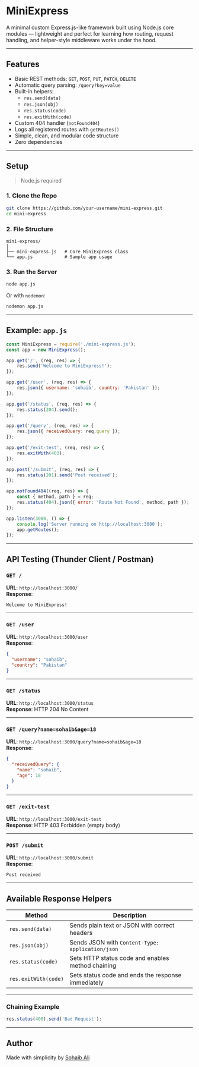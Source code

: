 # MiniExpress

A minimal custom Express.js-like framework built using Node.js core modules — lightweight and perfect for learning how routing, request handling, and helper-style middleware works under the hood.

---

## Features

- Basic REST methods: `GET`, `POST`, `PUT`, `PATCH`, `DELETE`
- Automatic query parsing: `/query?key=value` 
- Built-in helpers:
  - `res.send(data)`
  - `res.json(obj)`
  - `res.status(code)`
  - `res.exitWith(code)`
- Custom 404 handler (`notFound404`)
- Logs all registered routes with `getRoutes()`
- Simple, clean, and modular code structure
- Zero dependencies

---

## Setup

> Node.js required

### 1. Clone the Repo

```bash
git clone https://github.com/your-username/mini-express.git
cd mini-express
```

### 2. File Structure

```
mini-express/
│
├── mini-express.js   # Core MiniExpress class
└── app.js            # Sample app usage
```

### 3. Run the Server

```bash
node app.js
```

Or with `nodemon`:

```bash
nodemon app.js
```

---

## Example: `app.js`

```js
const MiniExpress = require('./mini-express.js');
const app = new MiniExpress();

app.get('/', (req, res) => {
    res.send('Welcome to MiniExpress!');
});

app.get('/user', (req, res) => {
    res.json({ username: 'sohaib', country: 'Pakistan' });
});

app.get('/status', (req, res) => {
    res.status(204).send();
});

app.get('/query', (req, res) => {
    res.json({ receivedQuery: req.query });
});

app.get('/exit-test', (req, res) => {
    res.exitWith(403);
});

app.post('/submit', (req, res) => {
    res.status(201).send('Post received');
});

app.notFound404((req, res) => {
    const { method, path } = req;
    res.status(404).json({ error: 'Route Not Found', method, path });
});

app.listen(3000, () => {
    console.log('Server running on http://localhost:3000');
    app.getRoutes();
});
```

---

## API Testing (Thunder Client / Postman)

### `GET /`

**URL**: `http://localhost:3000/`  
**Response**:  
```
Welcome to MiniExpress!
```

---

### `GET /user`

**URL**: `http://localhost:3000/user`  
**Response**:
```json
{
  "username": "sohaib",
  "country": "Pakistan"
}
```

---

### `GET /status`

**URL**: `http://localhost:3000/status`  
**Response**: HTTP 204 No Content

---

### `GET /query?name=sohaib&age=18`

**URL**: `http://localhost:3000/query?name=sohaib&age=18`  
**Response**:
```json
{
  "receivedQuery": {
    "name": "sohaib",
    "age": 18
  }
}
```

---

### `GET /exit-test`

**URL**: `http://localhost:3000/exit-test`  
**Response**: HTTP 403 Forbidden (empty body)

---

### `POST /submit`

**URL**: `http://localhost:3000/submit`  
**Response**:  
```
Post received
```

---

## Available Response Helpers

| Method                | Description                                         |
|-----------------------|-----------------------------------------------------|
| `res.send(data)`      | Sends plain text or JSON with correct headers       |
| `res.json(obj)`       | Sends JSON with `Content-Type: application/json`    |
| `res.status(code)`    | Sets HTTP status code and enables method chaining   |
| `res.exitWith(code)`  | Sets status code and ends the response immediately  |

---

### Chaining Example

```js
res.status(400).send('Bad Request');
```

---

## Author

Made with simplicity by [Sohaib Ali](https://github.com/sohaibalidev)
